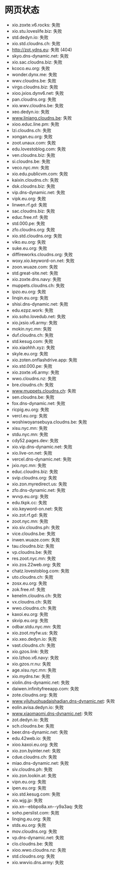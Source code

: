 # 网页状态
- xio.zoxte.v6.rocks: 失败
- xio.stu.loveslife.biz: 失败
- std.dedyn.io: 失败
- xio.std.cloudns.ch: 失败
- http://zot.ydns.eu: 失败 (404)
- skyo.dns-dynamic.net: 失败
- xio.sac.cloudns.biz: 失败
- kcoco.eu.org: 失败
- wonder.dynx.me: 失败
- wwv.cloudns.be: 失败
- virgo.cloudns.biz: 失败
- xioo.jxios.dynv6.net: 失败
- pan.cloudns.org: 失败
- xio.wwv.cloudns.be: 失败
- xeo.dedyn.io: 失败
- www.liniang.cloudns.be: 失败
- xioo.educ.line.pm: 失败
- lzi.cloudns.ch: 失败
- xongan.eu.org: 失败
- zoot.unaux.com: 失败
- edu.lovestoblog.com: 失败
- ven.cloudns.biz: 失败
- si.cloudns.be: 失败
- veco.nyc.mn: 失败
- xio.edu.publicvm.com: 失败
- kaixin.cloudns.ch: 失败
- dsk.cloudns.biz: 失败
- vip.dns-dynamic.net: 失败
- vipk.eu.org: 失败
- linwen.rf.gd: 失败
- sac.cloudns.biz: 失败
- educ.free.nf: 失败
- std.000.pe: 失败
- zfo.cloudns.org: 失败
- xio.std.cloudns.org: 失败
- viko.eu.org: 失败
- suke.eu.org: 失败
- diffireworks.cloudns.org: 失败
- woxy.xio.keyword-on.net: 失败
- zoon.wuaze.com: 失败
- std.great-site.net: 失败
- xio.zoxte.dns.navy: 失败
- muppets.cloudns.ch: 失败
- ipzo.eu.org: 失败
- linqin.eu.org: 失败
- shisi.dns-dynamic.net: 失败
- edu.ezpz.work: 失败
- xio.soho.lovedub.net: 失败
- xio.jxsio.v6.army: 失败
- mokin.nyc.mn: 失败
- duf.cloudns.ch: 失败
- std.kesug.com: 失败
- xio.xiaohhh.xyz: 失败
- skyle.eu.org: 失败
- xio.zoten.onflashdrive.app: 失败
- xio.std.000.pe: 失败
- xio.zoxte.v6.army: 失败
- wwo.cloudns.nz: 失败
- bre.cloudns.ch: 失败
- www.muppets.cloudns.ch: 失败
- sen.cloudns.be: 失败
- fox.dns-dynamic.net: 失败
- ricpig.eu.org: 失败
- vercl.eu.org: 失败
- woshiwoyansebuya.cloudns.be: 失败
- xisu.nyc.mn: 失败
- stdu.nyc.mn: 失败
- cdy52.pages.dev: 失败
- xio.vip.dns-dynamic.net: 失败
- xio.live-on.net: 失败
- vercel.dns-dynamic.net: 失败
- jxio.nyc.mn: 失败
- educ.cloudns.biz: 失败
- svip.cloudns.org: 失败
- xio.zon.myredirect.us: 失败
- zfo.dns-dynamic.net: 失败
- wvvp.eu.org: 失败
- edu.tkpk.cc: 失败
- xio.keyword-on.net: 失败
- xio.zot.rf.gd: 失败
- zoot.nyc.mn: 失败
- xio.siv.cloudns.ph: 失败
- vice.cloudns.be: 失败
- inwen.wuaze.com: 失败
- tau.cloudns.biz: 失败
- vp.cloudns.be: 失败
- res.zoot.nyc.mn: 失败
- xio.zos.22web.org: 失败
- chatz.lovestoblog.com: 失败
- uto.cloudns.ch: 失败
- zosx.eu.org: 失败
- zok.free.nf: 失败
- kenelm.cloudns.ch: 失败
- vx.cloudns.ch: 失败
- wwo.cloudns.ch: 失败
- kaxoi.eu.org: 失败
- skvip.eu.org: 失败
- odbar.stdu.nyc.mn: 失败
- xio.zoot.myfw.us: 失败
- xio.xeo.dedyn.io: 失败
- vast.cloudns.ch: 失败
- xio.gzos.link: 失败
- xio.lzhoo.v6.navy: 失败
- xio.gzos.rr.nu: 失败
- age.xisu.nyc.mn: 失败
- xio.mydns.tw: 失败
- xiolin.dns-dynamic.net: 失败
- daiwen.infinityfreeapp.com: 失败
- zote.cloudns.org: 失败
- www.yiluhuohuadaishadian.dns-dynamic.net: 失败
- eolin.avisa.dedyn.io: 失败
- www.xiaomaomi.dns-dynamic.net: 失败
- zot.dedyn.io: 失败
- sch.cloudns.be: 失败
- beer.dns-dynamic.net: 失败
- edu.42web.io: 失败
- xioo.kaxoi.eu.org: 失败
- xio.zon.byinter.net: 失败
- cdue.cloudns.ch: 失败
- miao.dns-dynamic.net: 失败
- siv.cloudns.ph: 失败
- xio.zon.lookin.at: 失败
- vipn.eu.org: 失败
- ipen.eu.org: 失败
- xio.std.kesug.com: 失败
- xio.wjg.jp: 失败
- xio.xn--ebbpo8a.xn--y9a3aq: 失败
- soho.perslist.com: 失败
- linqing.eu.org: 失败
- stds.eu.org: 失败
- mov.cloudns.org: 失败
- vp.dns-dynamic.net: 失败
- clo.cloudns.be: 失败
- xioo.wwo.cloudns.nz: 失败
- std.cloudns.org: 失败
- xio.wwvio.dns.army: 失败
